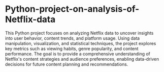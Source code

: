 # Python-project-on-analysis-of-Netflix-data
This Python project focuses on analyzing Netflix data to uncover insights into user behavior, content trends, and platform usage. Using data manipulation, visualization, and statistical techniques, the project explores key metrics such as viewing habits, genre popularity, and content performance. The goal is to provide a comprehensive understanding of Netflix's content strategies and audience preferences, enabling data-driven decisions for future content planning and recommendations.


